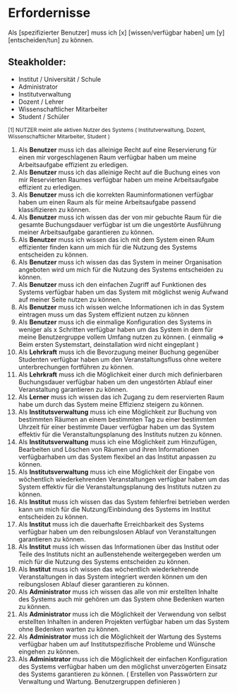 **Erfordernisse**
=================

<!--
    Style des Markdown dokuments.
-->
<style type="text/css">
    .small{
        font-size: 12px;
    }
</style>

Als [spezifizierter Benutzer] muss ich [x] [wissen/verfügbar haben] um [y] [entscheiden/tun] zu können.

## Steakholder:
- Institut / Universität / Schule
- Administrator
- Institutverwaltung
- Dozent / Lehrer
- Wissenschaftlicher Mitarbeiter
- Student / Schüler

<span class="small">[1] NUTZER meint alle aktiven Nutzer des Systems ( Institutverwaltung, Dozent, Wissenschaftlicher Mitarbeiter, Student )</span>


1. Als __Benutzer__ muss ich das alleinige Recht auf eine Reservierung für einen mir vorgeschlagenen Raum verfügbar haben um meine Arbeitsaufgabe effizient zu erledigen.
2. Als __Benutzer__ muss ich das alleinige Recht auf die Buchung eines von mir Reservierten Raumes verfügbar haben um meine Arbeitsaufgabe effizient zu erledigen.
3. Als __Benutzer__ muss ich die korrekten Rauminformationen verfügbar haben um einen Raum als für meine Arbeitsaufgabe passend klassifizieren zu können.
4. Als __Benutzer__ muss ich wissen das der von mir gebuchte Raum für die gesamte Buchungsdauer verfügbar ist um die ungestörte Ausführung meiner Arbeitsaufgabe garantieren zu können.
5. Als __Benutzer__ muss ich wissen das ich mit dem System einen RAum effizienter finden kann um mich für die Nutzung des Systems entscheiden zu können.
6. Als __Benutzer__ muss ich wissen das das System in meiner Organisation angeboten wird um mich für die Nutzung des Systems entscheiden zu können.
7. Als __Benutzer__ muss ich den einfachen Zugriff auf Funktionen des Systems verfügbar haben um das System mit möglichst wenig Aufwand auf meiner Seite nutzen zu können.
8. Als __Benutzer__ muss ich wissen welche Informationen ich in das System eintragen muss um das System effizient nutzen zu können
9. Als __Benutzer__ muss ich die einmalige Konfiguration des Systems in weniger als x Schritten verfügbar haben um das System in dem für meine Benutzergruppe vollem Umfang nutzen zu können. ( einmalig => Beim ersten Systemstart, deinstallation wird nicht eingeplant )
10. Als __Lehrkraft__ muss ich die Bevorzugung meiner Buchung gegenüber Studenten verfügbar haben um den Veranstaltungsfluss ohne weitere unterbrechungen fortführen zu können.
11. Als __Lehrkraft__ muss ich die Möglichkeit einer durch mich definierbaren Buchungsdauer verfügbar haben um den ungestörten Ablauf einer Veranstaltung garantieren zu können.
12. Als __Lerner__ muss ich wissen das ich Zugang zu dem reservierten Raum habe um durch das System meine Effizienz steigern zu können.
13. Als __Institutsverwaltung__ muss ich eine Möglichkeit zur Buchung von bestimmten Räumen an einem bestimmten Tag zu einer bestimmten Uhrzeit für einer bestimmte Dauer verfügbar haben um das System effektiv für die Veranstaltungsplanung des Instituts nutzen zu können.
14. Als __Institutsverwaltung__ muss ich eine Möglichkeit zum Hinzufügen, Bearbeiten und Löschen von Räumen und ihren Informationen verfügbarhaben um das System flexibel an das Institut anpassen zu können.
15. Als __Institutsverwaltung__ muss ich eine Möglichkeit der Eingabe von wöchentlich wiederkehrenden Veranstaltungen verfügbar haben um das System effektiv für die Veranstaltungsplanung des Instituts nutzen zu können.
16. Als __Institut__ muss ich wissen das das System fehlerfrei betrieben werden kann um mich für die Nutzung/Einbindung des Systems im Institut entscheiden zu können.
17. Als __Institut__ muss ich die dauerhafte Erreichbarkeit des Systems verfügbar haben um den reibungslosen Ablauf von Veranstaltungen garantieren zu können.
18. Als __Institut__ muss ich wissen das Informationen über das Institut oder Teile des Instituts nicht an außenstehende weitergegeben werden um mich für die Nutzung des Systems entscheiden zu können.		
19. Als __Institut__ muss ich wissen das wöchentlich wiederkehrende Veranstaltungen in das System integriert werden können um den reibungslosen Ablauf dieser garantieren zu können.
20. Als __Administrator__ muss ich wissen das alle von mir erstellten Inhalte des Systems auch mir gehören um das System ohne Bedenken warten zu können.
21. Als __Administrator__ muss ich die Möglichkeit der Verwendung von selbst erstellten Inhalten in anderen Projekten verfügbar haben um das System ohne Bedenken warten zu können.
22. Als __Administrator__ muss ich die Möglichkeit der Wartung des Systems verfügbar haben um auf Institutspezifische Probleme und Wünsche eingehen zu können.
23. Als __Administrator__ muss ich die Möglichkeit der einfachen Konfiguration des Systems verfügbar haben um den möglichst unverzögerten Einsatz des Systems garantieren zu können. ( Erstellen von Passwörtern zur Verwaltung und Wartung. Benutzergruppen definieren )
